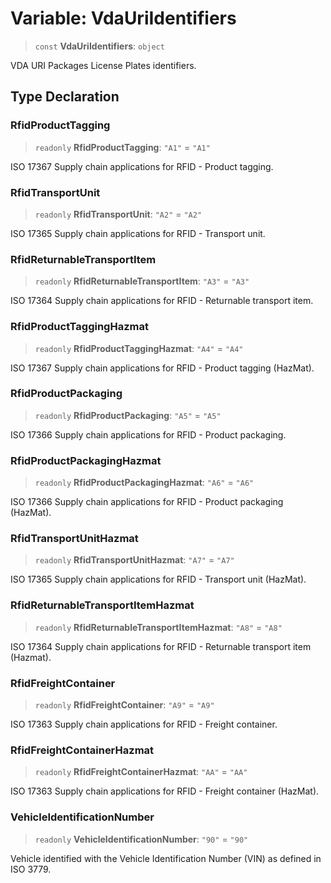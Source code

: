 # Variable: VdaUriIdentifiers

> `const` **VdaUriIdentifiers**: `object`

VDA URI Packages License Plates identifiers.

## Type Declaration

### RfidProductTagging

> `readonly` **RfidProductTagging**: `"A1"` = `"A1"`

ISO 17367 Supply chain applications for RFID - Product tagging.

### RfidTransportUnit

> `readonly` **RfidTransportUnit**: `"A2"` = `"A2"`

ISO 17365 Supply chain applications for RFID - Transport unit.

### RfidReturnableTransportItem

> `readonly` **RfidReturnableTransportItem**: `"A3"` = `"A3"`

ISO 17364 Supply chain applications for RFID - Returnable transport item.

### RfidProductTaggingHazmat

> `readonly` **RfidProductTaggingHazmat**: `"A4"` = `"A4"`

ISO 17367 Supply chain applications for RFID - Product tagging (HazMat).

### RfidProductPackaging

> `readonly` **RfidProductPackaging**: `"A5"` = `"A5"`

ISO 17366 Supply chain applications for RFID - Product packaging.

### RfidProductPackagingHazmat

> `readonly` **RfidProductPackagingHazmat**: `"A6"` = `"A6"`

ISO 17366 Supply chain applications for RFID - Product packaging (HazMat).

### RfidTransportUnitHazmat

> `readonly` **RfidTransportUnitHazmat**: `"A7"` = `"A7"`

ISO 17365 Supply chain applications for RFID - Transport unit (HazMat).

### RfidReturnableTransportItemHazmat

> `readonly` **RfidReturnableTransportItemHazmat**: `"A8"` = `"A8"`

ISO 17364 Supply chain applications for RFID - Returnable transport item (Hazmat).

### RfidFreightContainer

> `readonly` **RfidFreightContainer**: `"A9"` = `"A9"`

ISO 17363 Supply chain applications for RFID - Freight container.

### RfidFreightContainerHazmat

> `readonly` **RfidFreightContainerHazmat**: `"AA"` = `"AA"`

ISO 17363 Supply chain applications for RFID - Freight container (HazMat).

### VehicleIdentificationNumber

> `readonly` **VehicleIdentificationNumber**: `"90"` = `"90"`

Vehicle identified with the Vehicle Identification Number (VIN) as defined in ISO 3779.
